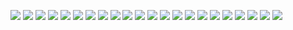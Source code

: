 ![](./images1.png)
![](./图片1.png)
![](./图片2.png)
![](./图片3.png)
![](./图片4.png)
![](./图片5.png)
![](./图片6.png)
![](./图片7.png)
![](./图片8.png)
![](./图片9.png)
![](./图片10.png)
![](./图片11.png)
![](./图片12.png)
![](./图片13.png)
![](./图片14.png)
![](./图片15.png)
![](./图片16.png)
![](./图片17.png)
![](./图片18.png)
![](./图片19.png)
![](./图片20.png)
![](./图片21.png)
